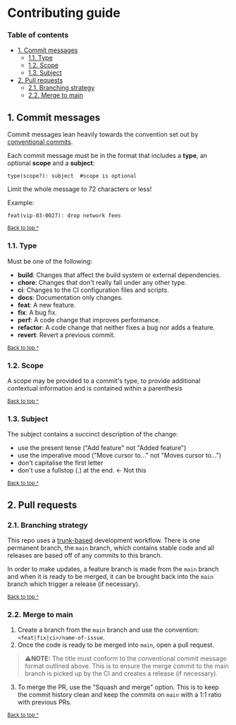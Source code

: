 # Contributing guide

### Table of contents

* [1. Commit messages](#1-commit-messages)
  * [1.1. Type](#11-type)
  * [1.2. Scope](#12-scope)
  * [1.3. Subject](#13-subject)
* [2. Pull requests](#2-pull-requests)
  * [2.1. Branching strategy](#21-branching-strategy)
  * [2.2. Merge to main](#22-merge-to-main)

## 1. Commit messages

Commit messages lean heavily towards the convention set out by [conventional commits][conventional-commits].

Each commit message must be in the format that includes a **type**, an optional **scope** and a **subject**:
```
type(scope?): subject  #scope is optional
```

Limit the whole message to 72 characters or less!

Example:

```
feat(vip-03-0027): drop network fees
```

<sup>[Back to top ^](#table-of-contents)</sup>

### 1.1. Type

Must be one of the following:

* **build**: Changes that affect the build system or external dependencies.
* **chore**: Changes that don't really fall under any other type.
* **ci**: Changes to the CI configuration files and scripts.
* **docs**: Documentation only changes.
* **feat**: A new feature.
* **fix**: A bug fix.
* **perf**: A code change that improves performance.
* **refactor**: A code change that neither fixes a bug nor adds a feature.
* **revert**: Revert a previous commit.

<sup>[Back to top ^](#table-of-contents)</sup>

### 1.2. Scope

A scope may be provided to a commit's type, to provide additional contextual information and is contained within a parenthesis

<sup>[Back to top ^](#table-of-contents)</sup>

### 1.3. Subject

The subject contains a succinct description of the change:

* use the present tense ("Add feature" not "Added feature")
* use the imperative mood ("Move cursor to..." not "Moves cursor to...")
* don't capitalise the first letter
* don't use a fullstop (.) at the end. <- Not this

<sup>[Back to top ^](#table-of-contents)</sup>

## 2. Pull requests

### 2.1. Branching strategy

This repo uses a [trunk-based][trunk-based] development workflow. There is one permanent branch, the `main` branch, which contains stable code and all releases are based off of any commits to this branch.

In order to make updates, a feature branch is made from the `main` branch and when it is ready to be merged, it can be brought back into the `main` branch which trigger a release (if necessary).

<sup>[Back to top ^](#table-of-contents)</sup>

### 2.2. Merge to main

1. Create a branch from the `main` branch and use the convention: `<feat|fix|ci>/name-of-issue`.
2. Once the code is ready to be merged into `main`, open a pull request.
> ⚠️**NOTE:** The title must conform to the conventional commit message format outlined above. This is to ensure the merge commit to the main branch is picked up by the CI and creates a release (if necessary).
3. To merge the PR, use the "Squash and merge" option. This is to keep the commit history clean and keep the commits on `main` with a 1:1 ratio with previous PRs.

<sup>[Back to top ^](#table-of-contents)</sup>

[conventional-commits]: https://www.conventionalcommits.org
[trunk-based]: https://www.atlassian.com/continuous-delivery/continuous-integration/trunk-based-development
